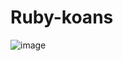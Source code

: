# Ruby-koans

![image](https://user-images.githubusercontent.com/64045995/113044929-d66a1b80-9163-11eb-9ee9-10711ff1ef0f.png)
